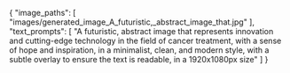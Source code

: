 {
"image_paths": [
"images/generated_image_A_futuristic,_abstract_image_that.jpg"
],
"text_prompts": [
"A futuristic, abstract image that represents innovation and cutting-edge technology in the field of cancer treatment, with a sense of hope and inspiration, in a minimalist, clean, and modern style, with a subtle overlay to ensure the text is readable, in a 1920x1080px size"
]
}